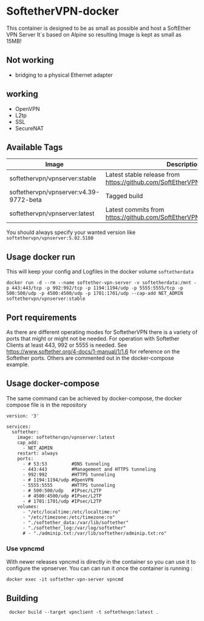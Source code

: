 # SoftetherVPN-docker

This container is designed to be as small as possible and host a SoftEther VPN Server
It´s based on Alpine so resulting Image is kept as small as 15MB!

## Not working 

* bridging to a physical Ethernet adapter 

## working

* OpenVPN
* L2tp
* SSL 
* SecureNAT



## Available Tags


|Image|Description|
|---|---|
|softethervpn/vpnserver:stable|Latest stable release from https://github.com/SoftEtherVPN/SoftEtherVPN_Stable|
|softethervpn/vpnserver:v4.39-9772-beta|Tagged build|
|softethervpn/vpnserver:latest|Latest commits from https://github.com/SoftEtherVPN/SoftEtherVPN|


You should always specify your wanted version like `softethervpn/vpnserver:5.02.5180`

## Usage docker run

This will keep your config and Logfiles in the docker volume `softetherdata`

`docker run -d --rm --name softether-vpn-server -v softetherdata:/mnt -p 443:443/tcp -p 992:992/tcp -p 1194:1194/udp -p 5555:5555/tcp -p 500:500/udp -p 4500:4500/udp -p 1701:1701/udp --cap-add NET_ADMIN softethervpn/vpnserver:stable`

## Port requirements

As there are different operating modes for SoftetherVPN there is a variety of ports that might or might not be needed.
For operation with Softether Clients at least 443, 992 or 5555 is needed.
See https://www.softether.org/4-docs/1-manual/1/1.6 for reference on the Softether ports.
Others are commented out in the docker-compose example.

## Usage docker-compose

The same command can be achieved by docker-compose, the docker compose file is in the repository
```
version: '3'

services:
  softether:
    image: softethervpn/vpnserver:latest
    cap_add:
      - NET_ADMIN
    restart: always
    ports:
      - # 53:53         #DNS tunneling
      - 443:443         #Management and HTTPS tunneling
      - 992:992         #HTTPS tunneling
      - # 1194:1194/udp #OpenVPN 
      - 5555:5555       #HTTPS tunneling
      - # 500:500/udp   #IPsec/L2TP
      - # 4500:4500/udp #IPsec/L2TP
      - # 1701:1701/udp #IPsec/L2TP
    volumes:
      - "/etc/localtime:/etc/localtime:ro"
      - "/etc/timezone:/etc/timezone:ro"
      - "./softether_data:/var/lib/softether"
      - "./softether_log:/var/log/softether"
      # - "./adminip.txt:/var/lib/softether/adminip.txt:ro"
```

### Use vpncmd

With newer releases vpncmd is directly in the container so you can use it to configure the vpnserver. You can can run it once the container is running :

`docker exec -it softether-vpn-server vpncmd`


## Building 

` docker build --target vpnclient -t softethevpn:latest .`
